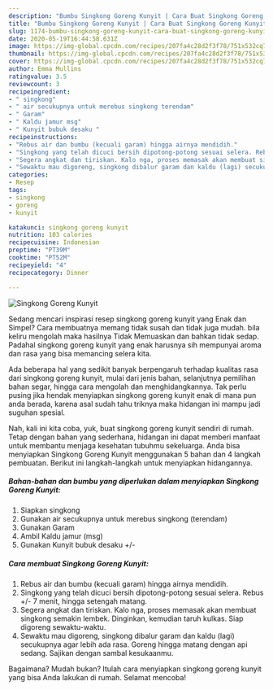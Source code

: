 ```yaml
---
description: "Bumbu Singkong Goreng Kunyit | Cara Buat Singkong Goreng Kunyit Yang Paling Enak"
title: "Bumbu Singkong Goreng Kunyit | Cara Buat Singkong Goreng Kunyit Yang Paling Enak"
slug: 1174-bumbu-singkong-goreng-kunyit-cara-buat-singkong-goreng-kunyit-yang-paling-enak
date: 2020-05-19T16:44:58.631Z
image: https://img-global.cpcdn.com/recipes/207fa4c28d2f3f78/751x532cq70/singkong-goreng-kunyit-foto-resep-utama.jpg
thumbnail: https://img-global.cpcdn.com/recipes/207fa4c28d2f3f78/751x532cq70/singkong-goreng-kunyit-foto-resep-utama.jpg
cover: https://img-global.cpcdn.com/recipes/207fa4c28d2f3f78/751x532cq70/singkong-goreng-kunyit-foto-resep-utama.jpg
author: Emma Mullins
ratingvalue: 3.5
reviewcount: 3
recipeingredient:
- " singkong"
- " air secukupnya untuk merebus singkong terendam"
- " Garam"
- " Kaldu jamur msg"
- " Kunyit bubuk desaku "
recipeinstructions:
- "Rebus air dan bumbu (kecuali garam) hingga airnya mendidih."
- "Singkong yang telah dicuci bersih dipotong-potong sesuai selera. Rebus +/- 7 menit, hingga setengah matang."
- "Segera angkat dan tiriskan. Kalo nga, proses memasak akan membuat singkong semakin lembek. Dinginkan, kemudian taruh kulkas. Siap digoreng sewaktu-waktu."
- "Sewaktu mau digoreng, singkong dibalur garam dan kaldu (lagi) secukupnya agar lebih ada rasa. Goreng hingga matang dengan api sedang. Sajikan dengan sambal kesukaanmu."
categories:
- Resep
tags:
- singkong
- goreng
- kunyit

katakunci: singkong goreng kunyit 
nutrition: 103 calories
recipecuisine: Indonesian
preptime: "PT39M"
cooktime: "PT52M"
recipeyield: "4"
recipecategory: Dinner

---
```



![Singkong Goreng Kunyit](https://img-global.cpcdn.com/recipes/207fa4c28d2f3f78/751x532cq70/singkong-goreng-kunyit-foto-resep-utama.jpg)

Sedang mencari inspirasi resep singkong goreng kunyit yang Enak dan Simpel? Cara membuatnya memang tidak susah dan tidak juga mudah. bila keliru mengolah maka hasilnya Tidak Memuaskan dan bahkan tidak sedap. Padahal singkong goreng kunyit yang enak harusnya sih mempunyai aroma dan rasa yang bisa memancing selera kita.

Ada beberapa hal yang sedikit banyak berpengaruh terhadap kualitas rasa dari singkong goreng kunyit, mulai dari jenis bahan, selanjutnya pemilihan bahan segar, hingga cara mengolah dan menghidangkannya. Tak perlu pusing jika hendak menyiapkan singkong goreng kunyit enak di mana pun anda berada, karena asal sudah tahu triknya maka hidangan ini mampu jadi suguhan spesial.




Nah, kali ini kita coba, yuk, buat singkong goreng kunyit sendiri di rumah. Tetap dengan bahan yang sederhana, hidangan ini dapat memberi manfaat untuk membantu menjaga kesehatan tubuhmu sekeluarga. Anda bisa menyiapkan Singkong Goreng Kunyit menggunakan 5 bahan dan 4 langkah pembuatan. Berikut ini langkah-langkah untuk menyiapkan hidangannya.

<!--inarticleads1-->

##### Bahan-bahan dan bumbu yang diperlukan dalam menyiapkan Singkong Goreng Kunyit:

1. Siapkan  singkong
1. Gunakan  air secukupnya untuk merebus singkong (terendam)
1. Gunakan  Garam
1. Ambil  Kaldu jamur (msg)
1. Gunakan  Kunyit bubuk desaku +/-




<!--inarticleads2-->

##### Cara membuat Singkong Goreng Kunyit:

1. Rebus air dan bumbu (kecuali garam) hingga airnya mendidih.
1. Singkong yang telah dicuci bersih dipotong-potong sesuai selera. Rebus +/- 7 menit, hingga setengah matang.
1. Segera angkat dan tiriskan. Kalo nga, proses memasak akan membuat singkong semakin lembek. Dinginkan, kemudian taruh kulkas. Siap digoreng sewaktu-waktu.
1. Sewaktu mau digoreng, singkong dibalur garam dan kaldu (lagi) secukupnya agar lebih ada rasa. Goreng hingga matang dengan api sedang. Sajikan dengan sambal kesukaanmu.




Bagaimana? Mudah bukan? Itulah cara menyiapkan singkong goreng kunyit yang bisa Anda lakukan di rumah. Selamat mencoba!
